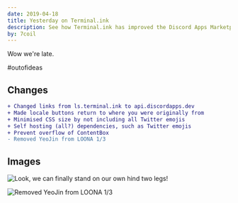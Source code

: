 ```yaml
---
date: 2019-04-18
title: Yesterday on Terminal.ink
description: See how Terminal.ink has improved the Discord Apps Marketplace yesterday, on the 18th April 2019.
by: 7coil
---
```


Wow we're late.

\#outofideas

## Changes
```diff
+ Changed links from ls.terminal.ink to api.discordapps.dev
+ Made locale buttons return to where you were originally from
+ Minimised CSS size by not including all Twitter emojis
+ Self hosting (all?) dependencies, such as Twitter emojis
+ Prevent overflow of ContentBox
- Removed YeoJin from LOONA 1/3
```

## Images
![Look, we can finally stand on our own hind two legs!](https://user-images.githubusercontent.com/13886925/56396439-bec75000-6236-11e9-886c-63b23668af78.png)

![Removed YeoJin from LOONA 1/3](https://user-images.githubusercontent.com/13886925/56396485-f504cf80-6236-11e9-898a-5c165eeaf3ee.png)
